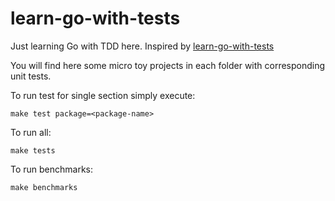 # learn-go-with-tests

Just learning Go with TDD here. Inspired by [learn-go-with-tests](https://quii.gitbook.io/learn-go-with-tests/)

You will find here some micro toy projects in each folder with corresponding unit tests.

To run test for single section simply execute:

```shell
make test package=<package-name>
```

To run all:
```shell
make tests
```

To run benchmarks:
```shell
make benchmarks
```